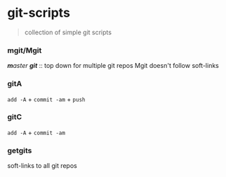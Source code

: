 # git-scripts

> collection of simple git scripts

### mgit/Mgit
***m**aster **git*** :: top down for multiple git repos
Mgit doesn't follow soft-links

### gitA
`add -A` + `commit -am` + `push`

### gitC
`add -A` + `commit -am`

### getgits
soft-links to all git repos
